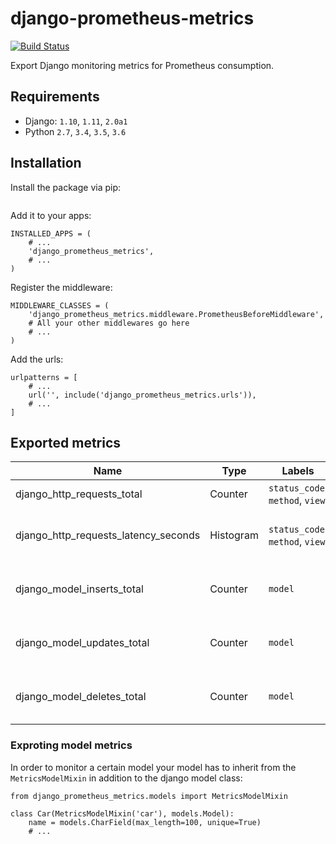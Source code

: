 # django-prometheus-metrics
[![Build Status](https://travis-ci.com/Jimdo/django-prometheus-metrics.svg?token=1djnvUyMgtcVefCz54T4&branch=master)](https://travis-ci.com/Jimdo/django-prometheus-metrics)

Export Django monitoring metrics for Prometheus consumption.

## Requirements
* Django: `1.10`, `1.11`, `2.0a1`
* Python `2.7`, `3.4`, `3.5`, `3.6`

## Installation

Install the package via pip:
```
```

Add it to your apps:
```
INSTALLED_APPS = (
    # ...
    'django_prometheus_metrics',
    # ...
)
```

Register the middleware:
```
MIDDLEWARE_CLASSES = (
    'django_prometheus_metrics.middleware.PrometheusBeforeMiddleware',
    # All your other middlewares go here
    # ...
)
```

Add the urls:
```
urlpatterns = [
    # ...
    url('', include('django_prometheus_metrics.urls')),
    # ...
]
```

## Exported metrics

Name | Type | Labels | Description
---- | ---- | ------ | -----------
django_http_requests_total | Counter | `status_code`, `method`, `view` | Total count of requests
django_http_requests_latency_seconds | Histogram | `status_code`, `method`, `view` | Histogram of requests processing time
django_model_inserts_total | Counter | `model` | Number of inserts on a certain model
django_model_updates_total | Counter | `model` | Number of updates on a certain model
django_model_deletes_total | Counter | `model` | Number of deletes on a certain model

### Exproting model metrics
In order to monitor a certain model your model has to inherit from the `MetricsModelMixin` in addition to the django model class:

```
from django_prometheus_metrics.models import MetricsModelMixin

class Car(MetricsModelMixin('car'), models.Model):
    name = models.CharField(max_length=100, unique=True)
    # ...
```
